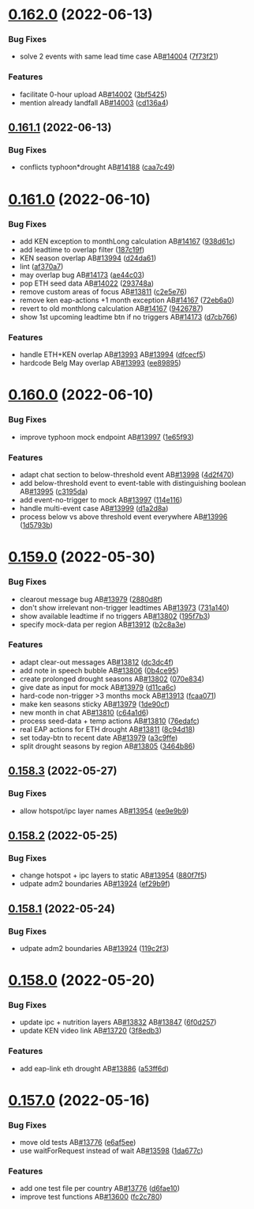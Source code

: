 # [0.162.0](https://github.com/rodekruis/IBF-system/compare/v0.161.1...v0.162.0) (2022-06-13)


### Bug Fixes

* solve 2 events with same lead time case AB[#14004](https://github.com/rodekruis/IBF-system/issues/14004) ([7f73f21](https://github.com/rodekruis/IBF-system/commit/7f73f211d31561a77e38f6475449747c2206017b))


### Features

* facilitate 0-hour upload AB[#14002](https://github.com/rodekruis/IBF-system/issues/14002) ([3bf5425](https://github.com/rodekruis/IBF-system/commit/3bf5425b9532eff499fd2f54956cc8b5f9adc5e2))
* mention already landfall AB[#14003](https://github.com/rodekruis/IBF-system/issues/14003) ([cd136a4](https://github.com/rodekruis/IBF-system/commit/cd136a42cc9d67072c3ec3af6c46bc212ce32986))



## [0.161.1](https://github.com/rodekruis/IBF-system/compare/v0.161.0...v0.161.1) (2022-06-13)


### Bug Fixes

* conflicts typhoon*drought AB[#14188](https://github.com/rodekruis/IBF-system/issues/14188) ([caa7c49](https://github.com/rodekruis/IBF-system/commit/caa7c49c397b982b0b3deaf5c70e4ef296d1f051))



# [0.161.0](https://github.com/rodekruis/IBF-system/compare/v0.160.0...v0.161.0) (2022-06-10)


### Bug Fixes

* add KEN exception to monthLong calculation AB[#14167](https://github.com/rodekruis/IBF-system/issues/14167) ([938d61c](https://github.com/rodekruis/IBF-system/commit/938d61c2819cb7ef9b935e92cd473f0eeeb3c786))
* add leadtime to overlap filter ([187c19f](https://github.com/rodekruis/IBF-system/commit/187c19f110b91f41d02987f55df935713d6a7559))
* KEN season overlap AB[#13994](https://github.com/rodekruis/IBF-system/issues/13994) ([d24da61](https://github.com/rodekruis/IBF-system/commit/d24da61354d0265b2b55c6941f42b355c55f3602))
* lint ([af370a7](https://github.com/rodekruis/IBF-system/commit/af370a7f76495e91e8e1a1463f8d2ecc507e3602))
* may overlap bug AB[#14173](https://github.com/rodekruis/IBF-system/issues/14173) ([ae44c03](https://github.com/rodekruis/IBF-system/commit/ae44c03e64195f152cf6adcd2f6c9e295346765d))
* pop ETH seed data AB[#14022](https://github.com/rodekruis/IBF-system/issues/14022) ([293748a](https://github.com/rodekruis/IBF-system/commit/293748a012ec2335d1a12e68768fcb47a26a62fd))
* remove custom areas of focus AB[#13811](https://github.com/rodekruis/IBF-system/issues/13811) ([c2e5e76](https://github.com/rodekruis/IBF-system/commit/c2e5e76babbe099308c8a8ecf81fb43bbab824bc))
* remove ken eap-actions +1 month exception AB[#14167](https://github.com/rodekruis/IBF-system/issues/14167) ([72eb6a0](https://github.com/rodekruis/IBF-system/commit/72eb6a04e14707716740636eef38abf13c907ea7))
* revert to old monthlong calculation AB[#14167](https://github.com/rodekruis/IBF-system/issues/14167) ([9426787](https://github.com/rodekruis/IBF-system/commit/94267873141506244f601185ae965814715ebba6))
* show 1st upcoming leadtime btn if no triggers AB[#14173](https://github.com/rodekruis/IBF-system/issues/14173) ([d7cb766](https://github.com/rodekruis/IBF-system/commit/d7cb766f0fc205515584e02de2a95491bc66246b))


### Features

* handle ETH+KEN overlap AB[#13993](https://github.com/rodekruis/IBF-system/issues/13993) AB[#13994](https://github.com/rodekruis/IBF-system/issues/13994) ([dfcecf5](https://github.com/rodekruis/IBF-system/commit/dfcecf5331d608995fbbee2a344af351c9e5264c))
* hardcode Belg May overlap AB[#13993](https://github.com/rodekruis/IBF-system/issues/13993) ([ee89895](https://github.com/rodekruis/IBF-system/commit/ee898954d8cdcf76500e5716b8e21f98419fb66d))



# [0.160.0](https://github.com/rodekruis/IBF-system/compare/v0.159.0...v0.160.0) (2022-06-10)


### Bug Fixes

* improve typhoon mock endpoint AB[#13997](https://github.com/rodekruis/IBF-system/issues/13997) ([1e65f93](https://github.com/rodekruis/IBF-system/commit/1e65f9304680619080b461e87d4d2cc9e3990d08))


### Features

* adapt chat section to below-threshold event AB[#13998](https://github.com/rodekruis/IBF-system/issues/13998) ([4d2f470](https://github.com/rodekruis/IBF-system/commit/4d2f4703db02b0c96f081d82629e2e469d6e288d))
* add below-threshold event to event-table with distinguishing boolean AB[#13995](https://github.com/rodekruis/IBF-system/issues/13995) ([c3195da](https://github.com/rodekruis/IBF-system/commit/c3195daedb1404401b9ad5af433233644070d30e))
* add event-no-trigger to mock AB[#13997](https://github.com/rodekruis/IBF-system/issues/13997) ([114e116](https://github.com/rodekruis/IBF-system/commit/114e116e535ffd00848cf327db6365ddbe53dbc9))
* handle multi-event case AB[#13999](https://github.com/rodekruis/IBF-system/issues/13999) ([d1a2d8a](https://github.com/rodekruis/IBF-system/commit/d1a2d8a828cbc309efb081e72ba655e96bda5b34))
* process below vs above threshold event everywhere AB[#13996](https://github.com/rodekruis/IBF-system/issues/13996) ([1d5793b](https://github.com/rodekruis/IBF-system/commit/1d5793b0c54f29b4c18ee2eb262926e4846784c0))



# [0.159.0](https://github.com/rodekruis/IBF-system/compare/v0.158.3...v0.159.0) (2022-05-30)


### Bug Fixes

* clearout message bug AB[#13979](https://github.com/rodekruis/IBF-system/issues/13979) ([2880d8f](https://github.com/rodekruis/IBF-system/commit/2880d8f805c7337e144733846d490e90b123ae82))
* don't show irrelevant non-trigger leadtimes AB[#13973](https://github.com/rodekruis/IBF-system/issues/13973) ([731a140](https://github.com/rodekruis/IBF-system/commit/731a14080aeebd1cbca7d238098b21ac68c89db7))
* show available leadtime if no triggers AB[#13802](https://github.com/rodekruis/IBF-system/issues/13802) ([195f7b3](https://github.com/rodekruis/IBF-system/commit/195f7b36435c437b9cde9dc450144c099e993b15))
* specify mock-data per region AB[#13912](https://github.com/rodekruis/IBF-system/issues/13912) ([b2c8a3e](https://github.com/rodekruis/IBF-system/commit/b2c8a3e38fecc14f25b272e3b3431e670f4b7259))


### Features

* adapt clear-out messages AB[#13812](https://github.com/rodekruis/IBF-system/issues/13812) ([dc3dc4f](https://github.com/rodekruis/IBF-system/commit/dc3dc4f481fc85ba28dc97eb16178d31fd2cd8b7))
* add note in speech bubble AB[#13806](https://github.com/rodekruis/IBF-system/issues/13806) ([0b4ce95](https://github.com/rodekruis/IBF-system/commit/0b4ce952ecd5c152a6bbd30a7f960a35e5a88dde))
* create prolonged drought seasons AB[#13802](https://github.com/rodekruis/IBF-system/issues/13802) ([070e834](https://github.com/rodekruis/IBF-system/commit/070e8341778a2437733d46ae16260bc92fc2689b))
* give date as input for mock AB[#13979](https://github.com/rodekruis/IBF-system/issues/13979) ([d11ca6c](https://github.com/rodekruis/IBF-system/commit/d11ca6c526729abd131d5e7114dd8cf533b90327))
* hard-code non-trigger >3 months mock AB[#13913](https://github.com/rodekruis/IBF-system/issues/13913) ([fcaa071](https://github.com/rodekruis/IBF-system/commit/fcaa071fcc07f4fd1e123a44ee59eea1e5e7dbd2))
* make ken seasons sticky AB[#13979](https://github.com/rodekruis/IBF-system/issues/13979) ([1de90cf](https://github.com/rodekruis/IBF-system/commit/1de90cf4e0bdb1acf32498fe46896736b6020f4f))
* new month in chat AB[#13810](https://github.com/rodekruis/IBF-system/issues/13810) ([c64a1d6](https://github.com/rodekruis/IBF-system/commit/c64a1d6c280539d061af4d9aeea4e2f1d6a702c5))
* process seed-data + temp actions AB[#13810](https://github.com/rodekruis/IBF-system/issues/13810) ([76edafc](https://github.com/rodekruis/IBF-system/commit/76edafce284c9b908473081d0623b3922fbed0f6))
* real EAP actions for ETH drought AB[#13811](https://github.com/rodekruis/IBF-system/issues/13811) ([8c94d18](https://github.com/rodekruis/IBF-system/commit/8c94d18913a698ce3e8d1cb0f0bcbbfdbddf547e))
* set today-btn to recent date AB[#13979](https://github.com/rodekruis/IBF-system/issues/13979) ([a3c9ffe](https://github.com/rodekruis/IBF-system/commit/a3c9ffeda380deaf5eb3b6a571ff0380a9eb067c))
* split drought seasons by region AB[#13805](https://github.com/rodekruis/IBF-system/issues/13805) ([3464b86](https://github.com/rodekruis/IBF-system/commit/3464b864ea26f209c02620f77514eb54ebda6b80))



## [0.158.3](https://github.com/rodekruis/IBF-system/compare/v0.158.2...v0.158.3) (2022-05-27)


### Bug Fixes

* allow hotspot/ipc layer names AB[#13954](https://github.com/rodekruis/IBF-system/issues/13954) ([ee9e9b9](https://github.com/rodekruis/IBF-system/commit/ee9e9b946a3757ba9324965375b945370e52fa89))



## [0.158.2](https://github.com/rodekruis/IBF-system/compare/v0.158.1...v0.158.2) (2022-05-25)


### Bug Fixes

* change hotspot + ipc layers to static AB[#13954](https://github.com/rodekruis/IBF-system/issues/13954) ([880f7f5](https://github.com/rodekruis/IBF-system/commit/880f7f550745ac41c348b31e82283715a241d72f))
* udpate adm2 boundaries AB[#13924](https://github.com/rodekruis/IBF-system/issues/13924) ([ef29b9f](https://github.com/rodekruis/IBF-system/commit/ef29b9f934c5c533ec2bdffca297c5eaca2a4b7f))



## [0.158.1](https://github.com/rodekruis/IBF-system/compare/v0.158.0...v0.158.1) (2022-05-24)


### Bug Fixes

* udpate adm2 boundaries AB[#13924](https://github.com/rodekruis/IBF-system/issues/13924) ([119c2f3](https://github.com/rodekruis/IBF-system/commit/119c2f3ab8ef3dce10030cd751c3c0c63c554021))



# [0.158.0](https://github.com/rodekruis/IBF-system/compare/v0.157.0...v0.158.0) (2022-05-20)


### Bug Fixes

* update ipc + nutrition layers AB[#13832](https://github.com/rodekruis/IBF-system/issues/13832) AB[#13847](https://github.com/rodekruis/IBF-system/issues/13847) ([6f0d257](https://github.com/rodekruis/IBF-system/commit/6f0d25754ea52f04bed8f54e2d8868359652d61c))
* update KEN video link AB[#13720](https://github.com/rodekruis/IBF-system/issues/13720) ([3f8edb3](https://github.com/rodekruis/IBF-system/commit/3f8edb3c877a811860702d8a4cbbc355ec4f6891))


### Features

* add eap-link eth drought AB[#13886](https://github.com/rodekruis/IBF-system/issues/13886) ([a53ff6d](https://github.com/rodekruis/IBF-system/commit/a53ff6df7a0f05277677e00eb308bcce6ae73447))



# [0.157.0](https://github.com/rodekruis/IBF-system/compare/v0.156.0...v0.157.0) (2022-05-16)


### Bug Fixes

* move old tests AB[#13776](https://github.com/rodekruis/IBF-system/issues/13776) ([e6af5ee](https://github.com/rodekruis/IBF-system/commit/e6af5ee9b963b0bf1fc74a6f8bffaeb1be13a0dc))
* use waitForRequest instead of wait AB[#13598](https://github.com/rodekruis/IBF-system/issues/13598) ([1da677c](https://github.com/rodekruis/IBF-system/commit/1da677ce03e4831d1fc5bf23a3e77a31d7941c9e))


### Features

* add one test file per country AB[#13776](https://github.com/rodekruis/IBF-system/issues/13776) ([d6fae10](https://github.com/rodekruis/IBF-system/commit/d6fae10efd6122a12e2f0468884d589ae1ffadf7))
* improve test functions AB[#13600](https://github.com/rodekruis/IBF-system/issues/13600) ([fc2c780](https://github.com/rodekruis/IBF-system/commit/fc2c7803252555bd02bb5cbdf75c9be800e6f1d1))




